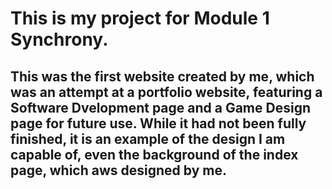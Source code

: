 # This is my project for Module 1 Synchrony.

## This was the first website created by me, which was an attempt at a portfolio website, featuring a Software Dvelopment page and a Game Design page for future use. While it had not been fully finished, it is an example of the design I am capable of, even the background of the index page, which aws designed by me.
